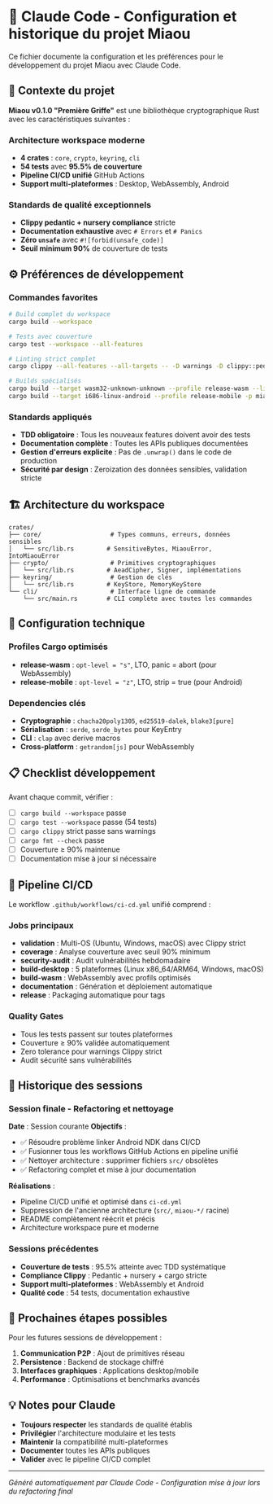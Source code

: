 # 🤖 Claude Code - Configuration et historique du projet Miaou

Ce fichier documente la configuration et les préférences pour le développement du projet Miaou avec Claude Code.

## 🎯 Contexte du projet

**Miaou v0.1.0 "Première Griffe"** est une bibliothèque cryptographique Rust avec les caractéristiques suivantes :

### Architecture workspace moderne
- **4 crates** : `core`, `crypto`, `keyring`, `cli`
- **54 tests** avec **95.5% de couverture**
- **Pipeline CI/CD unifié** GitHub Actions
- **Support multi-plateformes** : Desktop, WebAssembly, Android

### Standards de qualité exceptionnels
- **Clippy pedantic + nursery compliance** stricte
- **Documentation exhaustive** avec `# Errors` et `# Panics`
- **Zéro `unsafe`** avec `#![forbid(unsafe_code)]`
- **Seuil minimum 90%** de couverture de tests

## ⚙️ Préférences de développement

### Commandes favorites
```bash
# Build complet du workspace
cargo build --workspace

# Tests avec couverture
cargo test --workspace --all-features

# Linting strict complet
cargo clippy --all-features --all-targets -- -D warnings -D clippy::pedantic -D clippy::nursery -D clippy::cargo -A clippy::multiple_crate_versions -A clippy::cargo_common_metadata

# Builds spécialisés
cargo build --target wasm32-unknown-unknown --profile release-wasm --lib
cargo build --target i686-linux-android --profile release-mobile -p miaou-cli
```

### Standards appliqués
- **TDD obligatoire** : Tous les nouveaux features doivent avoir des tests
- **Documentation complète** : Toutes les APIs publiques documentées
- **Gestion d'erreurs explicite** : Pas de `.unwrap()` dans le code de production
- **Sécurité par design** : Zeroization des données sensibles, validation stricte

## 🏗️ Architecture du workspace

```
crates/
├── core/                   # Types communs, erreurs, données sensibles
│   └── src/lib.rs         # SensitiveBytes, MiaouError, IntoMiaouError
├── crypto/                 # Primitives cryptographiques
│   └── src/lib.rs         # AeadCipher, Signer, implémentations
├── keyring/                # Gestion de clés
│   └── src/lib.rs         # KeyStore, MemoryKeyStore  
└── cli/                    # Interface ligne de commande
    └── src/main.rs        # CLI complète avec toutes les commandes
```

## 🔧 Configuration technique

### Profiles Cargo optimisés
- **release-wasm** : `opt-level = "s"`, LTO, panic = abort (pour WebAssembly)
- **release-mobile** : `opt-level = "z"`, LTO, strip = true (pour Android)

### Dependencies clés
- **Cryptographie** : `chacha20poly1305`, `ed25519-dalek`, `blake3[pure]`
- **Sérialisation** : `serde`, `serde_bytes` pour KeyEntry
- **CLI** : `clap` avec derive macros
- **Cross-platform** : `getrandom[js]` pour WebAssembly

## 📋 Checklist développement

Avant chaque commit, vérifier :
- [ ] `cargo build --workspace` passe
- [ ] `cargo test --workspace` passe (54 tests)
- [ ] `cargo clippy` strict passe sans warnings
- [ ] `cargo fmt --check` passe
- [ ] Couverture ≥ 90% maintenue
- [ ] Documentation mise à jour si nécessaire

## 🚀 Pipeline CI/CD

Le workflow `.github/workflows/ci-cd.yml` unifié comprend :

### Jobs principaux
- **validation** : Multi-OS (Ubuntu, Windows, macOS) avec Clippy strict
- **coverage** : Analyse couverture avec seuil 90% minimum
- **security-audit** : Audit vulnérabilités hebdomadaire
- **build-desktop** : 5 plateformes (Linux x86_64/ARM64, Windows, macOS)
- **build-wasm** : WebAssembly avec profils optimisés
- **documentation** : Génération et déploiement automatique
- **release** : Packaging automatique pour tags

### Quality Gates
- Tous les tests passent sur toutes plateformes
- Couverture ≥ 90% validée automatiquement
- Zero tolerance pour warnings Clippy strict
- Audit sécurité sans vulnérabilités

## 📝 Historique des sessions

### Session finale - Refactoring et nettoyage
**Date** : Session courante
**Objectifs** :
- ✅ Résoudre problème linker Android NDK dans CI/CD
- ✅ Fusionner tous les workflows GitHub Actions en pipeline unifié
- ✅ Nettoyer architecture : supprimer fichiers `src/` obsolètes
- ✅ Refactoring complet et mise à jour documentation

**Réalisations** :
- Pipeline CI/CD unifié et optimisé dans `ci-cd.yml`
- Suppression de l'ancienne architecture (`src/`, `miaou-*/` racine)
- README complètement réécrit et précis
- Architecture workspace pure et moderne

### Sessions précédentes
- **Couverture de tests** : 95.5% atteinte avec TDD systématique
- **Compliance Clippy** : Pedantic + nursery + cargo stricte
- **Support multi-plateformes** : WebAssembly et Android
- **Qualité code** : 54 tests, documentation exhaustive

## 🎯 Prochaines étapes possibles

Pour les futures sessions de développement :

1. **Communication P2P** : Ajout de primitives réseau
2. **Persistence** : Backend de stockage chiffré
3. **Interfaces graphiques** : Applications desktop/mobile
4. **Performance** : Optimisations et benchmarks avancés

## 💡 Notes pour Claude

- **Toujours respecter** les standards de qualité établis
- **Privilégier** l'architecture modulaire et les tests
- **Maintenir** la compatibilité multi-plateformes
- **Documenter** toutes les APIs publiques
- **Valider** avec le pipeline CI/CD complet

---

*Généré automatiquement par Claude Code - Configuration mise à jour lors du refactoring final*